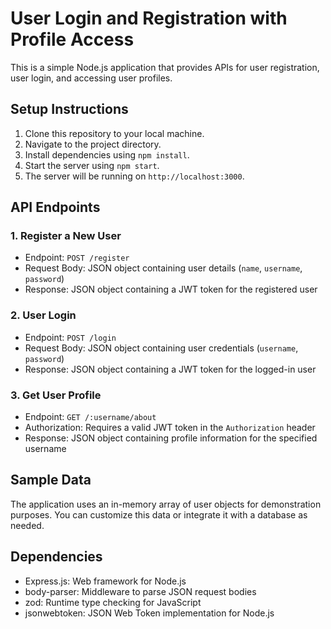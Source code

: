 # User Login and Registration with Profile Access

This is a simple Node.js application that provides APIs for user registration, user login, and accessing user profiles.

## Setup Instructions

1. Clone this repository to your local machine.
2. Navigate to the project directory.
3. Install dependencies using `npm install`.
4. Start the server using `npm start`.
5. The server will be running on `http://localhost:3000`.

## API Endpoints

### 1. Register a New User

- Endpoint: `POST /register`
- Request Body: JSON object containing user details (`name`, `username`, `password`)
- Response: JSON object containing a JWT token for the registered user

### 2. User Login

- Endpoint: `POST /login`
- Request Body: JSON object containing user credentials (`username`, `password`)
- Response: JSON object containing a JWT token for the logged-in user

### 3. Get User Profile

- Endpoint: `GET /:username/about`
- Authorization: Requires a valid JWT token in the `Authorization` header
- Response: JSON object containing profile information for the specified username

## Sample Data

The application uses an in-memory array of user objects for demonstration purposes. You can customize this data or integrate it with a database as needed.

## Dependencies

- Express.js: Web framework for Node.js
- body-parser: Middleware to parse JSON request bodies
- zod: Runtime type checking for JavaScript
- jsonwebtoken: JSON Web Token implementation for Node.js
